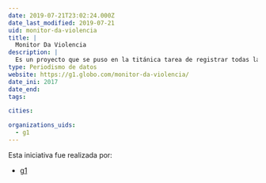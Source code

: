 ```yaml
---
date: 2019-07-21T23:02:24.000Z
date_last_modified: 2019-07-21
uid: monitor-da-violencia
title: |
  Monitor Da Violencia
description: |
  Es un proyecto que se puso en la titánica tarea de registrar todas las muertes violentas en Brasil en el 2017. Alrededor de 230 periodistas colaboraron en las historias.
type: Periodismo de datos
website: https://g1.globo.com/monitor-da-violencia/
date_ini: 2017
date_end: 
tags:

cities: 

organizations_uids:
  - g1
---
```


Esta iniciativa fue realizada por:

- [g1](/organizaciones/g1)
